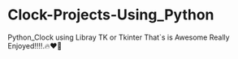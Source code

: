 # Clock-Projects-Using_Python
Python_Clock using Libray TK or Tkinter That`s is Awesome Really Enjoyed!!!!.🔥❤️👋
